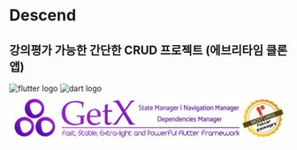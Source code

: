 # Descend
## 강의평가 가능한 간단한 CRUD 프로젝트 (에브리타임 클론앱)
    
      
      
      
![flutter logo](https://img.shields.io/badge/flutter-02569B?style=flat&logo=flutter)
![dart logo](https://img.shields.io/badge/Dart-0175C2?style=flat&logo=dart)
![getx logo](https://raw.githubusercontent.com/jonataslaw/getx-community/master/get.png)
